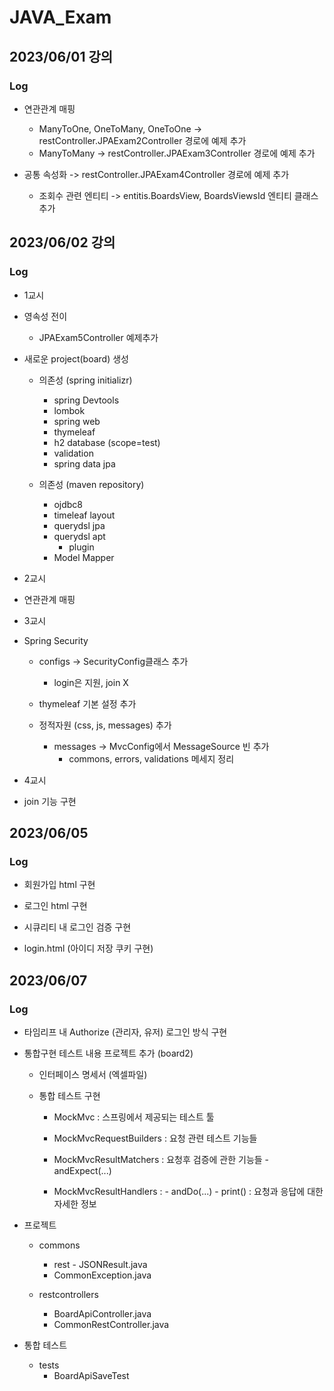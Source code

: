 # JAVA_Exam

## 2023/06/01 강의

### Log

- 연관관계 매핑
  - ManyToOne, OneToMany, OneToOne -> restController.JPAExam2Controller 경로에 예제 추가
  - ManyToMany -> restController.JPAExam3Controller 경로에 예제 추가

- 공통 속성화
  -> restController.JPAExam4Controller 경로에 예제 추가
  
  - 조회수 관련 엔티티
    -> entitis.BoardsView, BoardsViewsId 엔티티 클래스 추가

## 2023/06/02 강의

### Log

- 1교시

- 영속성 전이
  - JPAExam5Controller 예제추가

- 새로운 project(board) 생성

  - 의존성 (spring initializr)
    - spring Devtools
    - lombok
    - spring web
    - thymeleaf
    - h2 database (scope=test)
    - validation
    - spring data jpa
  
  - 의존성 (maven repository)
    - ojdbc8
    - timeleaf layout
    - querydsl jpa
    - querydsl apt
      - plugin
    - Model Mapper


- 2교시

- 연관관계 매핑

- 3교시

- Spring Security

  - configs -> SecurityConfig클래스 추가
    - login은 지원, join X

  - thymeleaf 기본 설정 추가

  - 정적자원 (css, js, messages) 추가
    - messages -> MvcConfig에서 MessageSource 빈 추가
      - commons, errors, validations 메세지 정리

- 4교시

- join 기능 구현


## 2023/06/05

### Log

- 회원가입 html 구현
- 로그인 html 구현
- 시큐리티 내 로그인 검증 구현


- login.html (아이디 저장 쿠키 구현)


## 2023/06/07

### Log

- 타임리프 내 Authorize (관리자, 유저) 로그인 방식 구현

- 통합구현 테스트 내용 프로젝트 추가 (board2)

  - 인터페이스 명세서 (엑셀파일)

  - 통합 테스트 구현 
    - MockMvc : 스프링에서 제공되는 테스트 툴

    - MockMvcRequestBuilders : 요청 관련 테스트 기능들
    
    - MockMvcResultMatchers : 요청후 검증에 관한 기능들
            - andExpect(...)

    - MockMvcResultHandlers  : 
            - andDo(...) - print() : 요청과 응답에 대한 자세한 정보


- 프로젝트
  - commons
    - rest - JSONResult.java
    - CommonException.java

  - restcontrollers
    - BoardApiController.java
    - CommonRestController.java

- 통합 테스트
  - tests
    - BoardApiSaveTest